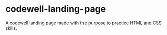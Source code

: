 # codewell-landing-page
 A codewell landing page made with the purpose to practice HTML and CSS skills.
